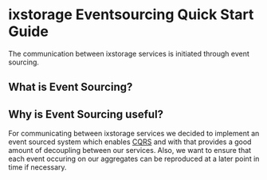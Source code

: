 # ixstorage Eventsourcing Quick Start Guide

The communication between ixstorage services is initiated through event sourcing.

## What is Event Sourcing?

## Why is Event Sourcing useful?

For communicating between ixstorage services we decided to implement an event sourced system which enables [CQRS](https://martinfowler.com/bliki/CQRS.html) and with that provides a good amount of decoupling between our services. Also, we want to ensure that each event occuring on our aggregates can be reproduced at a later point in time if necessary.